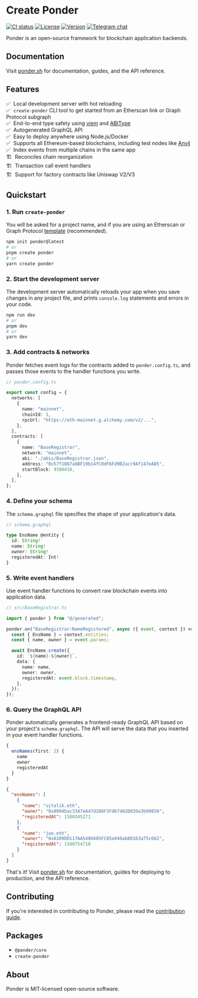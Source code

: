 # Create Ponder

[![CI status][ci-badge]][ci-url]
[![License][license-badge]][license-url]
[![Version][version-badge]][version-url]
[![Telegram chat][tg-badge]][tg-url]

Ponder is an open-source framework for blockchain application backends.

## Documentation

Visit [ponder.sh](https://ponder.sh) for documentation, guides, and the API reference.

## Features

✅ &nbsp;Local development server with hot reloading<br/>
✅ &nbsp;`create-ponder` CLI tool to get started from an Etherscan link or Graph Protocol subgraph<br/>
✅ &nbsp;End-to-end type safety using [viem](https://viem.sh) and [ABIType](https://github.com/wagmi-dev/abitype)<br/>
✅ &nbsp;Autogenerated GraphQL API<br/>
✅ &nbsp;Easy to deploy anywhere using Node.js/Docker<br/>
✅ &nbsp;Supports all Ethereum-based blockchains, including test nodes like [Anvil](https://book.getfoundry.sh/anvil)<br/>
✅ &nbsp;Index events from multiple chains in the same app<br/>
🏗️ &nbsp;Reconciles chain reorganization<br/>
🏗️ &nbsp;Transaction call event handlers<br/>
🏗️ &nbsp;Support for factory contracts like Uniswap V2/V3<br/>

## Quickstart

### 1. Run `create-ponder`

You will be asked for a project name, and if you are using an Etherscan or Graph Protocol [template](https://ponder.sh/api-reference/create-ponder) (recommended).

```bash
npm init ponder@latest
# or
pnpm create ponder
# or
yarn create ponder
```

### 2. Start the development server

The development server automatically reloads your app when you save changes in any project file, and prints `console.log` statements and errors in your code.

```bash
npm run dev
# or
pnpm dev
# or
yarn dev
```

### 3. Add contracts & networks

Ponder fetches event logs for the contracts added to `ponder.config.ts`, and passes those events to the handler functions you write.

```ts
// ponder.config.ts

export const config = {
  networks: [
    {
      name: "mainnet",
      chainId: 1,
      rpcUrl: "https://eth-mainnet.g.alchemy.com/v2/...",
    },
  ],
  contracts: [
    {
      name: "BaseRegistrar",
      network: "mainnet",
      abi: "./abis/BaseRegistrar.json",
      address: "0x57f1887a8BF19b14fC0dF6Fd9B2acc9Af147eA85",
      startBlock: 9380410,
    },
  ],
};
```

### 4. Define your schema

The `schema.graphql` file specifies the shape of your application's data.

```ts
// schema.graphql

type EnsName @entity {
  id: String!
  name: String!
  owner: String!
  registeredAt: Int!
}
```

### 5. Write event handlers

Use event handler functions to convert raw blockchain events into application data.

```ts
// src/BaseRegistrar.ts

import { ponder } from "@/generated";

ponder.on("BaseRegistrar:NameRegistered", async ({ event, context }) => {
  const { EnsName } = context.entities;
  const { name, owner } = event.params;

  await EnsName.create({
    id: `${name}-${owner}`,
    data: {
      name: name,
      owner: owner,
      registeredAt: event.block.timestamp,
    },
  });
});
```

### 6. Query the GraphQL API

Ponder automatically generates a frontend-ready GraphQL API based on your project's `schema.graphql`. The API will serve the data that you inserted in your event handler functions.

```ts
{
  ensNames(first: 2) {
    name
    owner
    registeredAt
  }
}
```

```json
{
  "ensNames": [
    {
      "name": "vitalik.eth",
      "owner": "0x0904Dac3347eA47d208F3Fd67402D039a3b99859",
      "registeredAt": 1580345271
    },
    {
      "name": "joe.eth",
      "owner": "0x6109DD117AA5486605FC85e040ab00163a75c662",
      "registeredAt": 1580754710
    }
  ]
}
```

That's it! Visit [ponder.sh](https://ponder.sh) for documentation, guides for deploying to production, and the API reference.

## Contributing

If you're interested in contributing to Ponder, please read the [contribution guide](/.github/CONTRIBUTING.md).

## Packages

- `@ponder/core`
- `create-ponder`

## About

Ponder is MIT-licensed open-source software.

[ci-badge]: https://github.com/0xOlias/ponder/actions/workflows/main.yml/badge.svg
[ci-url]: https://github.com/0xOlias/ponder/actions/workflows/main.yml
[tg-badge]: https://img.shields.io/endpoint?color=neon&logo=telegram&label=Support&url=https%3A%2F%2Fmogyo.ro%2Fquart-apis%2Ftgmembercount%3Fchat_id%3Dponder_sh
[tg-url]: https://t.me/ponder_sh
[license-badge]: https://img.shields.io/npm/l/@ponder/core
[license-url]: https://github.com/0xOlias/ponder/blob/main/LICENSE
[version-badge]: https://img.shields.io/npm/v/@ponder/core
[version-url]: https://github.com/0xOlias/ponder/releases
